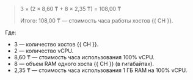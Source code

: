   > 3 × (2&nbsp;×&nbsp;8,60&nbsp;₸ + 8&nbsp;×&nbsp;2,35&nbsp;₸) = 108,00&nbsp;₸
  >
  > Итого: 108,00&nbsp;₸ — стоимость часа работы хостов {{ CH }}.
  
  Где:
  * 3 — количество хостов {{ CH }}.
  * 2 — количество vCPU.
  * 8,60&nbsp;₸ — стоимость часа использования 100% vCPU.
  * 8 — объем RAM одного хоста {{ CH }} (в гигабайтах).
  * 2,35&nbsp;₸ — стоимость часа использования 1 ГБ RAM на 100% vCPU.
